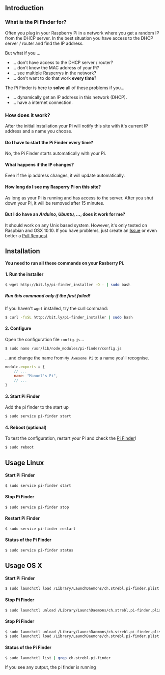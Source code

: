 ## Introduction

### What is the Pi Finder for?
Often you plug in your Raspberry Pi in a network where you get a random IP
from the DHCP server. In the best situation you have access to the DHCP server / router
and find the IP address.

But what if you ...
* ... don't have access to the DHCP server / router?
* ... don't know the MAC address of your Pi?
* ... see multiple Rasperrys in the network?
* ... don't want to do that work **every time**?

The Pi Finder is here to **solve** all of these problems if you...
* ... dynamically get an IP address in this network (DHCP).
* ... have a internet connection.

### How does it work?
After the initial installation your Pi will notify this site
with it's current IP address and a name you choose.

#### Do I have to start the Pi Finder every time?
No, the Pi Finder starts automatically with your Pi.

#### What happens if the IP changes?
Even if the ip address changes, it will update automatically.

#### How long do I see my Rasperry Pi on this site?
As long as your Pi is running and has access to the server.
After you shut down your Pi, it will be removed after 15 minutes.

#### But I do have an *Arduino, Ubuntu, ...*, does it work for me?
It should work on any Unix based system. However, it's only tested on Raspbian and OSX 10.10.
If you have problems, just create an [Issue](https://github.com/strebl/pi-finder/issues) or even better a [Pull Request](https://github.com/strebl/pi-finder/pulls).

## Installation
**You need to run all these commands on your Rasberry Pi.**

#### 1. Run the installer
```bash
$ wget http://bit.ly/pi-finder_installer -O - | sudo bash
```

##### Run this command only if the first failed!
If you haven't `wget` installed, try the curl command:
```bash
$ curl -fsSL http://bit.ly/pi-finder_installer | sudo bash
```

#### 2. Configure
Open the configuration file `config.js`...
```bash
$ sudo nano /usr/lib/node_modules/pi-finder/config.js
```

...and change the name from `My Awesome Pi` to a name you'll recognise.
```javascript
module.exports = {
    // ...
    name: "Manuel's Pi",
    // ...
}
```

#### 3. Start Pi Finder
Add the pi finder to the start up
```bash
$ sudo service pi-finder start
```

#### 4. Reboot (optional)
To test the configuration, restart your Pi and check the [Pi Finder](https://pi.strebl.ch)!
```bash
$ sudo reboot
```

## Usage Linux

#### Start Pi Finder
```bash
$ sudo service pi-finder start 
```

#### Stop Pi Finder
```bash
$ sudo service pi-finder stop 
```

#### Restart Pi Finder
```bash
$ sudo service pi-finder restart 
```

#### Status of the Pi Finder
```bash
$ sudo service pi-finder status 
```


## Usage OS X

#### Start Pi Finder
```bash
$ sudo launchctl load /Library/LaunchDaemons/ch.strebl.pi-finder.plist
```

#### Stop Pi Finder
```bash
$ sudo launchctl unload /Library/LaunchDaemons/ch.strebl.pi-finder.plist
```

#### Stop Pi Finder
```bash
$ sudo launchctl unload /Library/LaunchDaemons/ch.strebl.pi-finder.plist
$ sudo launchctl load /Library/LaunchDaemons/ch.strebl.pi-finder.plist
```

#### Status of the Pi Finder
```bash
$ sudo launchctl list | grep ch.strebl.pi-finder 
```
If you see any output, the pi finder is running